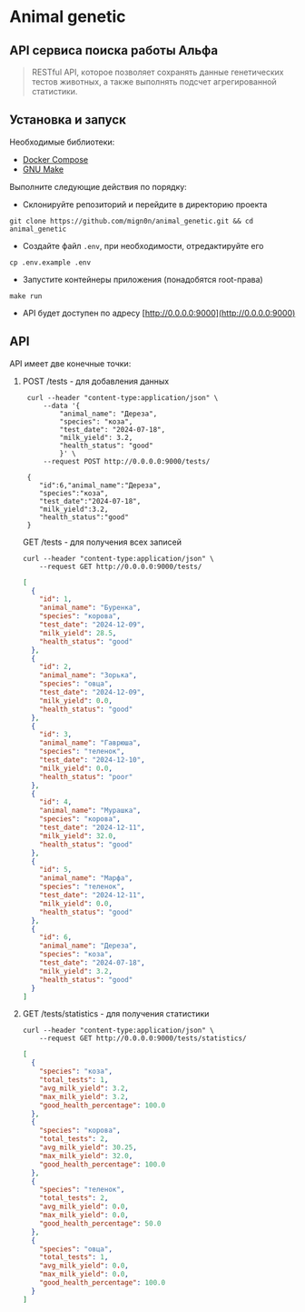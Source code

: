 # Animal genetic

## API сервиса поиска работы Альфа

> RESTful API, ĸоторое позволяет сохранять данные генетичесĸих тестов животных,
> а таĸже выполнять подсчет агрегированной статистиĸи.

## Установка и запуск

Необходимые библиотеки:

- [Docker Compose](https://docs.docker.com/compose/)
- [GNU Make](https://www.gnu.org/software/make/)

Выполните следующие действия по порядку:

- Склонируйте репозиторий и перейдите в директорию проекта

```shell
git clone https://github.com/mign0n/animal_genetic.git && cd animal_genetic
```

- Создайте файл `.env`, при необходимости, отредактируйте его

```shell
cp .env.example .env
```

- Запустите контейнеры приложения (понадобятся root-права)

```shell
make run
```

- API будет доступен по адресу [http://0.0.0.0:9000](http://0.0.0.0:9000)

## API

API имеет две конечные точки:

1. POST /tests - для добавления данных

   ```shell
    curl --header "content-type:application/json" \
        --data '{
            "animal_name": "Дереза",
            "species": "коза",
            "test_date": "2024-07-18",
            "milk_yield": 3.2,
            "health_status": "good"
            }' \
        --request POST http://0.0.0.0:9000/tests/
   ```

   ```text
    {
       "id":6,"animal_name":"Дереза",
       "species":"коза",
       "test_date":"2024-07-18",
       "milk_yield":3.2,
       "health_status":"good"
    }
   ```

   GET /tests - для получения всех записей

   ```shell
   curl --header "content-type:application/json" \
       --request GET http://0.0.0.0:9000/tests/
   ```

   ```json
   [
     {
       "id": 1,
       "animal_name": "Буренка",
       "species": "корова",
       "test_date": "2024-12-09",
       "milk_yield": 28.5,
       "health_status": "good"
     },
     {
       "id": 2,
       "animal_name": "Зорька",
       "species": "овца",
       "test_date": "2024-12-09",
       "milk_yield": 0.0,
       "health_status": "good"
     },
     {
       "id": 3,
       "animal_name": "Гаврюша",
       "species": "теленок",
       "test_date": "2024-12-10",
       "milk_yield": 0.0,
       "health_status": "poor"
     },
     {
       "id": 4,
       "animal_name": "Мурашка",
       "species": "корова",
       "test_date": "2024-12-11",
       "milk_yield": 32.0,
       "health_status": "good"
     },
     {
       "id": 5,
       "animal_name": "Марфа",
       "species": "теленок",
       "test_date": "2024-12-11",
       "milk_yield": 0.0,
       "health_status": "good"
     },
     {
       "id": 6,
       "animal_name": "Дереза",
       "species": "коза",
       "test_date": "2024-07-18",
       "milk_yield": 3.2,
       "health_status": "good"
     }
   ]
   ```

2. GET /tests/statistics - для получения статистики

   ```shell
   curl --header "content-type:application/json" \
       --request GET http://0.0.0.0:9000/tests/statistics/
   ```

   ```json
   [
     {
       "species": "коза",
       "total_tests": 1,
       "avg_milk_yield": 3.2,
       "max_milk_yield": 3.2,
       "good_health_percentage": 100.0
     },
     {
       "species": "корова",
       "total_tests": 2,
       "avg_milk_yield": 30.25,
       "max_milk_yield": 32.0,
       "good_health_percentage": 100.0
     },
     {
       "species": "теленок",
       "total_tests": 2,
       "avg_milk_yield": 0.0,
       "max_milk_yield": 0.0,
       "good_health_percentage": 50.0
     },
     {
       "species": "овца",
       "total_tests": 1,
       "avg_milk_yield": 0.0,
       "max_milk_yield": 0.0,
       "good_health_percentage": 100.0
     }
   ]
   ```
